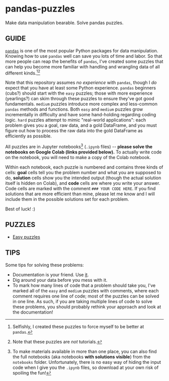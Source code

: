 # pandas-puzzles
Make data manipulation bearable. Solve pandas puzzles.

## GUIDE
[`pandas`](https://pandas.pydata.org/pandas-docs/stable/index.html) is one of the most popular Python packages for data manipulation. Knowing how to use `pandas` well can save you lots of time and labor. So that more people can reap the benefits of `pandas`, I've created some puzzles that can help you become more familiar with handling and wrangling data of all different kinds.[^1][^2]

Note that this repository assumes _no experience_ with `pandas`, though I _do_ expect that you have at least some Python experience. `pandas` beginners (cubs?) should start with the `easy` puzzles; those with more experience (yearlings?) can skim through these puzzles to ensure they've got good fundamentals. `medium` puzzles introduce more complex and less-common `pandas` methods and functions. Both `easy` and `medium` puzzles grow incrementally in difficulty and have some hand-holding regarding coding logic. `hard` puzzles attempt to mimic "real-world applications": each problem gives you a goal, raw data, and a gold DataFrame, and you must figure out how to process the raw data into the gold DataFrame as efficiently as possible.  

All puzzles are in Jupyter notebooks[^3] (`.ipynb` files) -- **please solve the notebooks on Google Colab (links provided below).** To actually write code on the notebook, you will need to make a copy of the Colab notebook.

Within each notebook, each puzzle is numbered and contains three kinds of cells: __goal__ cells tell you the problem number and what you are supposed to do, __solution__ cells show you the intended output (though the actual solution itself is hidden on Colab), and __code__ cells are where you write your answer. Code cells are marked with the comment `### YOUR CODE HERE`. If you find solutions that are more efficient than mine, please let me know and I will include them in the possible solutions set for each problem.

Best of luck! :) 

## PUZZLES 
- [Easy puzzles](https://colab.research.google.com/drive/1ctHF2J8i-XgeQ1Vy7W5i8rrMd_iTM-z9?usp=sharing)

## TIPS
Some tips for solving these problems:
- Documentation is your friend. Use [it](https://pandas.pydata.org/docs/).
- Dig around your data before you mess with it. 
- To mark how many lines of code that a problem should take you, I've marked all of the `easy` and `medium` puzzles with comments, where each comment requires one line of code; most of the puzzles can be solved in one line. As such, if you are taking multiple lines of code to solve these problems, you should probably rethink your approach and look at the documentation!



[^1]: Selfishly, I created these puzzles to force myself to be better at `pandas`. 
[^2]: Note that these puzzles are *not* tutorials. 
[^3]: To make materials available in more than one place, you can also find the full notebooks (aka notebooks **with solutions visible**) from the `notebooks` folder. Unfortunately, there is no easy way of hiding the input code when I give you the `.ipynb` files, so download at your own risk of spoiling the fun!
